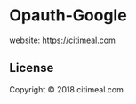Opauth-Google
=============
website: https://citimeal.com

License
---------
Copyright © 2018 citimeal.com

